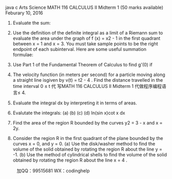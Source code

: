java c
Arts  Science MATH 116 CALCULUS II 
Midterm 1 (50 marks available) 
Feburary 10, 2016 
1. Evaluate the sum:  
2. Use the definition of the definite integral as a limit of a Riemann sum to evaluate the area under the graph of f (x) = x2 - 1 in the first quadrant between x = 1 and x = 3. You must take sample points to be the right endpoint of each subinterval. Here are some useful summation formulae:

3. Use Part 1 of the Fundamental Theorem of Calculus to find g'(0) if  
4. The velocity function (in meters per second) for a particle moving along a straight line isgiven by v(t) = t2 - 4 . Find the distance travelled in the time interval 0 ≤ t 代 写MATH 116 CALCULUS II Midterm 1
代做程序编程语言≤ 4.
5. Evaluate the integral  dx by interpreting it in terms of areas.
6. Evalutate the integrals:
(a) 
(b) 
(c) 
(d)  In(sin x)cot x dx
7. Find the area of the region R bounded by the curves y2 = 3 - x and x = 2y.
8. Consider the region R in the first quadrant of the plane bounded by the curves  x = 0, and y = 0.
(a) Use the disk/washer method to find the volume of the solid obtained by rotating the region R about the line y = -1.
(b) Use the method of cylindrical shells to find the volume of the solid obtained by rotating the region R about the line x = 4 .









         
加QQ：99515681  WX：codinghelp
